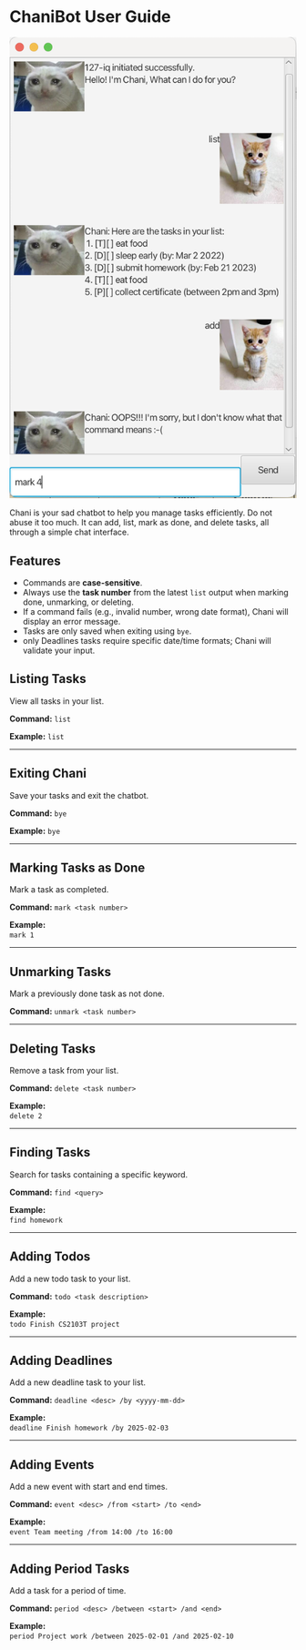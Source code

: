 # ChaniBot User Guide

![Chani Screenshot](ui.png)

Chani is your sad chatbot to help you manage tasks efficiently. Do not abuse it too much.
It can add, list, mark as done, and delete tasks, all through a simple chat interface.

## Features
- Commands are **case-sensitive**.
- Always use the **task number** from the latest `list` output when marking done, unmarking, or deleting.
- If a command fails (e.g., invalid number, wrong date format), Chani will display an error message.
- Tasks are only saved when exiting using `bye`.
- only Deadlines tasks require specific date/time formats; Chani will validate your input.


## Listing Tasks

View all tasks in your list.

**Command:** `list`

**Example:** 
`list`

---

## Exiting Chani

Save your tasks and exit the chatbot.

**Command:** `bye`

**Example:** 
`bye`

---

## Marking Tasks as Done

Mark a task as completed.

**Command:** `mark <task number>`

**Example:**  
`mark 1`

---

## Unmarking Tasks

Mark a previously done task as not done.

**Command:** `unmark <task number>`

---

## Deleting Tasks

Remove a task from your list.

**Command:** `delete <task number>`

**Example:**  
`delete 2`

---

## Finding Tasks

Search for tasks containing a specific keyword.

**Command:** `find <query>`

**Example:**  
`find homework`


---

## Adding Todos

Add a new todo task to your list.

**Command:** `todo <task description>`

**Example:**  
`todo Finish CS2103T project`

---

## Adding Deadlines

Add a new deadline task to your list.

**Command:** `deadline <desc> /by <yyyy-mm-dd>`

**Example:**  
`deadline Finish homework /by 2025-02-03`

---

## Adding Events

Add a new event with start and end times.

**Command:** `event <desc> /from <start> /to <end>`

**Example:**  
`event Team meeting /from 14:00 /to 16:00`

---

## Adding Period Tasks

Add a task for a period of time.

**Command:** `period <desc> /between <start> /and <end>`

**Example:**  
`period Project work /between 2025-02-01 /and 2025-02-10`

